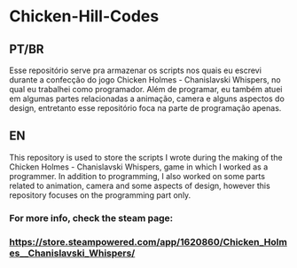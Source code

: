 # Chicken-Hill-Codes

## PT/BR
Esse repositório serve pra armazenar os scripts nos quais eu escrevi durante a confecção do jogo Chicken Holmes - Chanislavski Whispers, no qual eu trabalhei como programador. Além de programar, eu também atuei em algumas partes relacionadas a animação, camera e alguns aspectos do design, entretanto esse repositório foca na parte de programação apenas.

## EN

This repository is used to store the scripts I wrote during the making of the Chicken Holmes - Chanislavski Whispers, game in which I worked as a programmer. In addition to programming, I also worked on some parts related to animation, camera and some aspects of design, however this repository focuses on the programming part only.



### For more info, check the steam page:
### https://store.steampowered.com/app/1620860/Chicken_Holmes__Chanislavski_Whispers/


